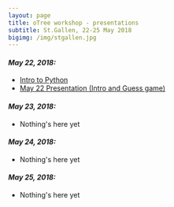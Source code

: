 ```yaml
---
layout: page
title: oTree workshop - presentations
subtitle: St.Gallen, 22-25 May 2018
bigimg: /img/stgallen.jpg
---
```


#### _May 22, 2018:_

* [Intro to Python](/teaching/stgallen_2018/st_gallen_day_1_python_intro.pptx)
* [May 22 Presentation (Intro and Guess game)](/teaching/stgallen_2018/st_gallen_day_1_python_intro.pptx)

#### _May 23, 2018:_

* Nothing's here yet

#### _May 24, 2018:_

* Nothing's here yet

#### _May 25, 2018:_

* Nothing's here yet


